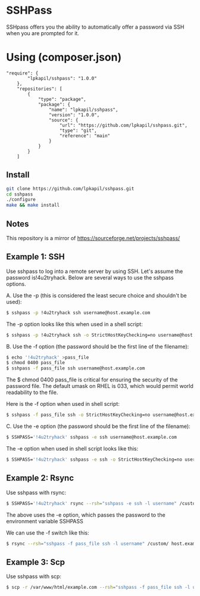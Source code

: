 # SSHPass

SSHpass offers you the ability to automatically offer a password via SSH when
you are prompted for it.

# Using (composer.json) 
```
"require": {
        "lpkapil/sshpass": "1.0.0"
    },
    "repositories": [
        {
            "type": "package",
            "package": {
                "name": "lpkapil/sshpass",
                "version": "1.0.0",
                "source": {
                    "url": "https://github.com/lpkapil/sshpass.git",
                    "type": "git",
                    "reference": "main"
                }
            }
        }
    ]
```
## Install

```bash
git clone https://github.com/lpkapil/sshpass.git
cd sshpass
./configure
make && make install
```

## Notes 

This repository is a mirror of https://sourceforge.net/projects/sshpass/

## Example 1: SSH

Use sshpass to log into a remote server by using SSH. Let's assume the password is!4u2tryhack. Below are several ways to use the sshpass options.

A. Use the -p (this is considered the least secure choice and shouldn't be used):

```bash
$ sshpass -p !4u2tryhack ssh username@host.example.com
```
The -p option looks like this when used in a shell script:

```bash
$ sshpass -p !4u2tryhack ssh -o StrictHostKeyChecking=no username@host.example.com
```
B. Use the -f option (the password should be the first line of the filename):

```bash
$ echo '!4u2tryhack' >pass_file
$ chmod 0400 pass_file
$ sshpass -f pass_file ssh username@host.example.com
```
The $ chmod 0400 pass_file is critical for ensuring the security of the password file. The default umask on RHEL is 033, which would permit world readability to the file.

Here is the -f option when used in shell script:

```bash
$ sshpass -f pass_file ssh -o StrictHostKeyChecking=no username@host.example.com
```
C. Use the -e option (the password should be the first line of the filename):

```bash
$ SSHPASS='!4u2tryhack' sshpass -e ssh username@host.example.com
```
The -e option when used in shell script looks like this:

```bash
$ SSHPASS='!4u2tryhack' sshpass -e ssh -o StrictHostKeyChecking=no username@host.example.com
```

## Example 2: Rsync

Use sshpass with rsync:

```bash
$ SSHPASS='!4u2tryhack' rsync --rsh="sshpass -e ssh -l username" /custom/ host.example.com:/opt/custom/
```

The above uses the -e option, which passes the password to the environment variable SSHPASS

We can use the -f switch like this:

```bash
$ rsync --rsh="sshpass -f pass_file ssh -l username" /custom/ host.example.com:/opt/custom/
```

## Example 3: Scp

Use sshpass with scp:

```bash
$ scp -r /var/www/html/example.com --rsh="sshpass -f pass_file ssh -l user" host.example.com:/var/www/html
```
